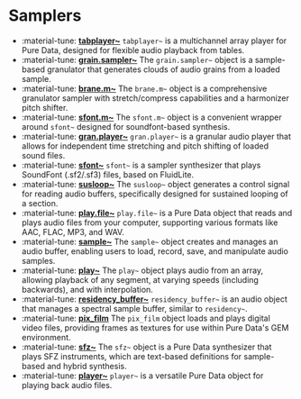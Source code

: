 # Samplers

<div class="grid cards" markdown>

- :material-tune: [__tabplayer~__](tabplayer~.md) `tabplayer~` is a multichannel array player for Pure Data, designed for flexible audio playback from tables.
- :material-tune: [__grain.sampler~__](grain.sampler~.md) The `grain.sampler~` object is a sample-based granulator that generates clouds of audio grains from a loaded sample.
- :material-tune: [__brane.m~__](brane.m~.md) The `brane.m~` object is a comprehensive granulator sampler with stretch/compress capabilities and a harmonizer pitch shifter.
- :material-tune: [__sfont.m~__](sfont.m~.md) The `sfont.m~` object is a convenient wrapper around `sfont~` designed for soundfont-based synthesis.
- :material-tune: [__gran.player~__](gran.player~.md) `gran.player~` is a granular audio player that allows for independent time stretching and pitch shifting of loaded sound files.
- :material-tune: [__sfont~__](sfont~.md) `sfont~` is a sampler synthesizer that plays SoundFont (.sf2/.sf3) files, based on FluidLite.
- :material-tune: [__susloop~__](susloop~.md) The `susloop~` object generates a control signal for reading audio buffers, specifically designed for sustained looping of a section.
- :material-tune: [__play.file~__](play.file~.md) `play.file~` is a Pure Data object that reads and plays audio files from your computer, supporting various formats like AAC, FLAC, MP3, and WAV.
- :material-tune: [__sample~__](sample~.md) The `sample~` object creates and manages an audio buffer, enabling users to load, record, save, and manipulate audio samples.
- :material-tune: [__play~__](play~.md) The `play~` object plays audio from an array, allowing playback of any segment, at varying speeds (including backwards), and with interpolation.
- :material-tune: [__residency_buffer~__](residency_buffer~.md) `residency_buffer~` is an audio object that manages a spectral sample buffer, similar to `residency~`.
- :material-tune: [__pix_film__](pix_film.md) The `pix_film` object loads and plays digital video files, providing frames as textures for use within Pure Data's GEM environment.
- :material-tune: [__sfz~__](sfz~.md) The `sfz~` object is a Pure Data synthesizer that plays SFZ instruments, which are text-based definitions for sample-based and hybrid synthesis.
- :material-tune: [__player~__](player~.md) `player~` is a versatile Pure Data object for playing back audio files.

</div>